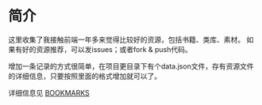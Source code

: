 # 简介
这里收集了我接触前端一年多来觉得比较好的资源，包括书籍、类库、素材。
如果有好的资源推荐，可以发issues；或者fork & push代码。

增加一条记录的方式很简单，在项目更目录下有个data.json文件，存有资源文件的详细信息，只要按照里面的格式增加就可以了。

详细信息见 [BOOKMARKS](http://natumsol.github.io/project/MyFavorite)

